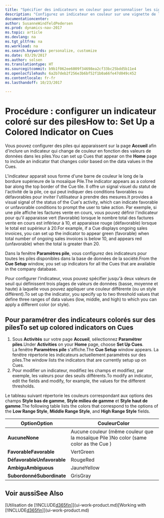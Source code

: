 ```yaml
---
title: "Spécifier des indicateurs en couleur pour personnaliser les signaux visuels à propos de l'activité d'une pile"
description: "Configurez un indicateur en couleur sur une vignette de la pile pour fournir un signal visuel personnalisé de l'activité de la pile."
documentationcenter: 
author: SusanneWindfeldPedersen
ms.prod: dynamics-nav-2017
ms.topic: article
ms.devlang: na
ms.tgt_pltfrm: na
ms.workload: na
ms.search.keywords: personalize, customize
ms.date: 03/29/2017
ms.author: solsen
ms.translationtype: HT
ms.sourcegitcommit: b9b1f062ee6009f34698ea2cf33bc25bdd5b11e4
ms.openlocfilehash: 6a2b7deb2f256e3b6bf52f1b0a66fe47d049c452
ms.contentlocale: fr-fr
ms.lasthandoff: 10/23/2017

---
```

# <a name="how-to-set-up-a-colored-indicator-on-cues"></a><span data-ttu-id="f9374-103">Procédure : configurer un indicateur coloré sur des piles</span><span class="sxs-lookup"><span data-stu-id="f9374-103">How to: Set Up a Colored Indicator on Cues</span></span>
<span data-ttu-id="f9374-104">Vous pouvez configurer des piles qui apparaissent sur la page **Accueil** afin d'inclure un indicateur qui change de couleur en fonction des valeurs de données dans les piles.</span><span class="sxs-lookup"><span data-stu-id="f9374-104">You can set up Cues that appear on the **Home** page to include an indicator that changes color based on the data values in the Cues.</span></span>

<span data-ttu-id="f9374-105">L'indicateur apparait sous forme d'une barre de couleur le long de la bordure supérieure de la mosaïque Pile.</span><span class="sxs-lookup"><span data-stu-id="f9374-105">The indicator appears as a colored bar along the top border of the Cue tile.</span></span> <span data-ttu-id="f9374-106">Il offre un signal visuel du statut de l'activité de la pile, ce qui peut indiquer des conditions favorables ou défavorables pour inviter l'utilisateur à prendre des mesures.</span><span class="sxs-lookup"><span data-stu-id="f9374-106">It provides a visual signal of the status of the Cue's activity, which can indicate favorable or unfavorable conditions to prompt the user to take action.</span></span> <span data-ttu-id="f9374-107">Par exemple, si une pile affiche les factures vente en cours, vous pouvez définir l'indicateur pour qu'il apparaisse vert (favorable) lorsque le nombre total des factures vente en cours est inférieur à 10, et apparaisse rouge (défavorable) lorsque le total est supérieur à 20.</span><span class="sxs-lookup"><span data-stu-id="f9374-107">For example, if a Cue displays ongoing sales invoices, you can set up the indicator to appear green (favorable) when total number of ongoing sales invoices is below 10, and appears red (unfavorable) when the total is greater than 20.</span></span>

<span data-ttu-id="f9374-108">Dans la fenêtre **Paramètres pile**, vous configurez des indicateurs pour toutes les piles disponibles dans la base de données de la société.</span><span class="sxs-lookup"><span data-stu-id="f9374-108">From the **Cue Setup** window, you set up indicators for all the Cues that are available in the company database.</span></span>

<span data-ttu-id="f9374-109">Pour configurer l'indicateur, vous pouvez spécifier jusqu'à deux valeurs de seuil qui définissent trois plages de valeurs de données (basse, moyenne et haute) à laquelle vous pouvez appliquer une couleur différente (ou un style différent).</span><span class="sxs-lookup"><span data-stu-id="f9374-109">To set up the indicator, you specify up to two threshold values that define three ranges of data values (low, middle, and high) to which you can apply a different color (or style).</span></span>

## <a name="to-set-up-colored-indicators-on-cues"></a><span data-ttu-id="f9374-110">Pour paramétrer des indicateurs colorés sur des piles</span><span class="sxs-lookup"><span data-stu-id="f9374-110">To set up colored indicators on Cues</span></span>
1. <span data-ttu-id="f9374-111">Sous **Activités** sur votre page **Accueil**, sélectionnez **Paramétrer piles**.</span><span class="sxs-lookup"><span data-stu-id="f9374-111">Under **Activities** on your **Home** page, choose **Set Up Cues**.</span></span>  
   <span data-ttu-id="f9374-112">La fenêtre **Paramètres pile** s'affiche.</span><span class="sxs-lookup"><span data-stu-id="f9374-112">The **Cue Setup** window appears.</span></span> <span data-ttu-id="f9374-113">La fenêtre répertorie les indicateurs actuellement paramétrés sur des piles.</span><span class="sxs-lookup"><span data-stu-id="f9374-113">The window lists the indicators that are currently setup up on Cues.</span></span>
2. <span data-ttu-id="f9374-114">Pour modifier un indicateur, modifiez les champs et modifiez, par exemple, les valeurs pour des seuils différents.</span><span class="sxs-lookup"><span data-stu-id="f9374-114">To modify an indicator, edit the fields and modify, for example, the values for the different thresholds.</span></span>  

<span data-ttu-id="f9374-115">Le tableau suivant répertorie les couleurs correspondant aux options des champs **Style bas de gamme**, **Style milieu de gamme** et **Style haut de gamme**.</span><span class="sxs-lookup"><span data-stu-id="f9374-115">The following table lists the colors that correspond to the options of the **Low Range Style**, **Middle Range Style**, and **High Range Style** fields.</span></span>

| <span data-ttu-id="f9374-116">Option</span><span class="sxs-lookup"><span data-stu-id="f9374-116">Option</span></span> | <span data-ttu-id="f9374-117">Couleur</span><span class="sxs-lookup"><span data-stu-id="f9374-117">Color</span></span> |
| --- | --- |
| <span data-ttu-id="f9374-118">**Aucune**</span><span class="sxs-lookup"><span data-stu-id="f9374-118">**None**</span></span> |<span data-ttu-id="f9374-119">Aucune couleur (même couleur que la mosaïque Pile )</span><span class="sxs-lookup"><span data-stu-id="f9374-119">No color (same color as the Cue )</span></span>|
| <span data-ttu-id="f9374-120">**Favorable**</span><span class="sxs-lookup"><span data-stu-id="f9374-120">**Favorable**</span></span> |<span data-ttu-id="f9374-121">Vert</span><span class="sxs-lookup"><span data-stu-id="f9374-121">Green</span></span> |
| <span data-ttu-id="f9374-122">**Défavorable**</span><span class="sxs-lookup"><span data-stu-id="f9374-122">**Unfavorable**</span></span> |<span data-ttu-id="f9374-123">Rouge</span><span class="sxs-lookup"><span data-stu-id="f9374-123">Red</span></span> |
| <span data-ttu-id="f9374-124">**Ambigu**</span><span class="sxs-lookup"><span data-stu-id="f9374-124">**Ambiguous**</span></span> |<span data-ttu-id="f9374-125">Jaune</span><span class="sxs-lookup"><span data-stu-id="f9374-125">Yellow</span></span> |
| <span data-ttu-id="f9374-126">**Subordonné**</span><span class="sxs-lookup"><span data-stu-id="f9374-126">**Subordinate**</span></span> |<span data-ttu-id="f9374-127">Gris</span><span class="sxs-lookup"><span data-stu-id="f9374-127">Gray</span></span> |

## <a name="see-also"></a><span data-ttu-id="f9374-128">Voir aussi</span><span class="sxs-lookup"><span data-stu-id="f9374-128">See Also</span></span>
<span data-ttu-id="f9374-129">[Utilisation de [!INCLUDE[d365fin](includes/d365fin_md.md)]](ui-work-product.md)</span><span class="sxs-lookup"><span data-stu-id="f9374-129">[Working with [!INCLUDE[d365fin](includes/d365fin_md.md)]](ui-work-product.md)</span></span>

